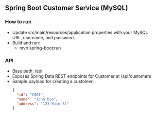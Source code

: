 ## Spring Boot Customer Service (MySQL)

### How to run
- Update src/main/resources/application.properties with your MySQL URL, username, and password.
- Build and run:
  - mvn spring-boot:run

### API
- Base path: /api
- Exposes Spring Data REST endpoints for Customer at /api/customers
- Sample payload for creating a customer:
  ```json
  {
    "id": "C001",
    "name": "John Doe",
    "address": "123 Main St"
  }
  ```

